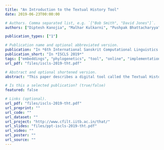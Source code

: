 ```yaml
---
title: "An Introduction to the Textual History Tool"
date: 2019-06-23T00:00:00

# Authors. Comma separated list, e.g. `["Bob Smith", "David Jones"]`.
authors: ["Diptesh Kanojia", "Malhar Kulkarni", "Pushpak Bhattacharyya", "Sayali Ghodekar", "Irawati Kulkarni", "Nilesh Joshi", "Eivind Kahrs" ]

publication_types: ["1"]

# Publication name and optional abbreviated version.
publication: "In *6th International Sanskrit Computational Linguistics Symposium (ISCLS 2019) *"
publication_short: "In *ISCLS 2019*"
tags: ["embeddings", "phylogenetics", "tool", "online", "implementation"]
url_pdf: "files/iscls-2019-tht.pdf"

# Abstract and optional shortened version.
abstract: "This paper describes a digital tool called the Textual History Tool in detail. This tool captures the historical evolution of a text through various temporal stages, and inter-related data culled from various types of related texts. This tool also provides a historical view of the transmission of a text through the manuscript tradition. This tool provides an online interface which allows philologists to enter manuscript data for a text. It also provides an online interface which helps philologists compare the variants in a separate mode. It allows the user to generate phylogenetic trees, for the text, based on distance methods using the data entered in the tool. It also contains the facility to generate critical edition using a semi-supervised approach. This tool also divides the text into meaningful functional units and helps achieve a better comparison among the manuscripts. The text of the KV and its textual history is mentioned as a specific example to demostrate the features of this tool."

# Is this a selected publication? (true/false)
featured: false

# Links (optional).
url_pdf: "files/iscls-2019-tht.pdf"
url_preprint: ""
url_code: ""
url_dataset: ""
url_project: "http://www.cfilt.iitb.ac.in/that/"
url_slides: "files/ppt-iscls-2019-tht.pdf"
url_video: ""
url_poster: ""
url_source: ""
---
```

